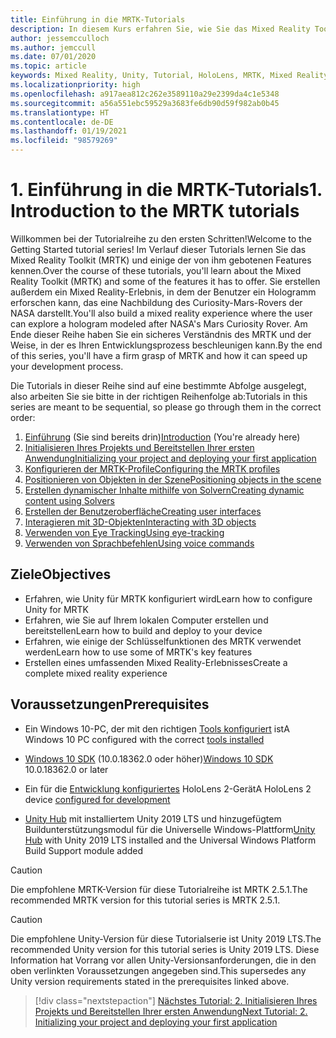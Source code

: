 ```yaml
---
title: Einführung in die MRTK-Tutorials
description: In diesem Kurs erfahren Sie, wie Sie das Mixed Reality Toolkit (MRTK) verwenden, um eine Mixed Reality-Anwendung von Grund auf zu erstellen.
author: jessemcculloch
ms.author: jemccull
ms.date: 07/01/2020
ms.topic: article
keywords: Mixed Reality, Unity, Tutorial, HoloLens, MRTK, Mixed Reality Toolkit, Solver, Eye Tracking, Sprachbefehle
ms.localizationpriority: high
ms.openlocfilehash: a917aea812c262e3589110a29e2399da4c1e5348
ms.sourcegitcommit: a56a551ebc59529a3683fe6db90d59f982ab0b45
ms.translationtype: HT
ms.contentlocale: de-DE
ms.lasthandoff: 01/19/2021
ms.locfileid: "98579269"
---
```

# <a name="1-introduction-to-the-mrtk-tutorials"></a><span data-ttu-id="22880-104">1. Einführung in die MRTK-Tutorials</span><span class="sxs-lookup"><span data-stu-id="22880-104">1. Introduction to the MRTK tutorials</span></span>

<span data-ttu-id="22880-105">Willkommen bei der Tutorialreihe zu den ersten Schritten!</span><span class="sxs-lookup"><span data-stu-id="22880-105">Welcome to the Getting Started tutorial series!</span></span> <span data-ttu-id="22880-106">Im Verlauf dieser Tutorials lernen Sie das Mixed Reality Toolkit (MRTK) und einige der von ihm gebotenen Features kennen.</span><span class="sxs-lookup"><span data-stu-id="22880-106">Over the course of these tutorials, you'll learn about the Mixed Reality Toolkit (MRTK) and some of the features it has to offer.</span></span> <span data-ttu-id="22880-107">Sie erstellen außerdem ein Mixed Reality-Erlebnis, in dem der Benutzer ein Hologramm erforschen kann, das eine Nachbildung des Curiosity-Mars-Rovers der NASA darstellt.</span><span class="sxs-lookup"><span data-stu-id="22880-107">You'll also build a mixed reality experience where the user can explore a hologram modeled after NASA's Mars Curiosity Rover.</span></span> <span data-ttu-id="22880-108">Am Ende dieser Reihe haben Sie ein sicheres Verständnis des MRTK und der Weise, in der es Ihren Entwicklungsprozess beschleunigen kann.</span><span class="sxs-lookup"><span data-stu-id="22880-108">By the end of this series, you'll have a firm grasp of MRTK and how it can speed up your development process.</span></span>

<span data-ttu-id="22880-109">Die Tutorials in dieser Reihe sind auf eine bestimmte Abfolge ausgelegt, also arbeiten Sie sie bitte in der richtigen Reihenfolge ab:</span><span class="sxs-lookup"><span data-stu-id="22880-109">Tutorials in this series are meant to be sequential, so please go through them in the correct order:</span></span>

1. <span data-ttu-id="22880-110">[Einführung](mr-learning-base-01.md) (Sie sind bereits drin)</span><span class="sxs-lookup"><span data-stu-id="22880-110">[Introduction](mr-learning-base-01.md) (You're already here)</span></span>
2. [<span data-ttu-id="22880-111">Initialisieren Ihres Projekts und Bereitstellen Ihrer ersten Anwendung</span><span class="sxs-lookup"><span data-stu-id="22880-111">Initializing your project and deploying your first application</span></span>](mr-learning-base-02.md)
3. [<span data-ttu-id="22880-112">Konfigurieren der MRTK-Profile</span><span class="sxs-lookup"><span data-stu-id="22880-112">Configuring the MRTK profiles</span></span>](mr-learning-base-03.md)
4. [<span data-ttu-id="22880-113">Positionieren von Objekten in der Szene</span><span class="sxs-lookup"><span data-stu-id="22880-113">Positioning objects in the scene</span></span>](mr-learning-base-04.md)
5. [<span data-ttu-id="22880-114">Erstellen dynamischer Inhalte mithilfe von Solvern</span><span class="sxs-lookup"><span data-stu-id="22880-114">Creating dynamic content using Solvers</span></span>](mr-learning-base-05.md)
6. [<span data-ttu-id="22880-115">Erstellen der Benutzeroberfläche</span><span class="sxs-lookup"><span data-stu-id="22880-115">Creating user interfaces</span></span>](mr-learning-base-06.md)
7. [<span data-ttu-id="22880-116">Interagieren mit 3D-Objekten</span><span class="sxs-lookup"><span data-stu-id="22880-116">Interacting with 3D objects</span></span>](mr-learning-base-07.md)
8. [<span data-ttu-id="22880-117">Verwenden von Eye Tracking</span><span class="sxs-lookup"><span data-stu-id="22880-117">Using eye-tracking</span></span>](mr-learning-base-08.md)
9. [<span data-ttu-id="22880-118">Verwenden von Sprachbefehlen</span><span class="sxs-lookup"><span data-stu-id="22880-118">Using voice commands</span></span>](mr-learning-base-09.md)

## <a name="objectives"></a><span data-ttu-id="22880-119">Ziele</span><span class="sxs-lookup"><span data-stu-id="22880-119">Objectives</span></span>

* <span data-ttu-id="22880-120">Erfahren, wie Unity für MRTK konfiguriert wird</span><span class="sxs-lookup"><span data-stu-id="22880-120">Learn how to configure Unity for MRTK</span></span>
* <span data-ttu-id="22880-121">Erfahren, wie Sie auf Ihrem lokalen Computer erstellen und bereitstellen</span><span class="sxs-lookup"><span data-stu-id="22880-121">Learn how to build and deploy to your device</span></span>
* <span data-ttu-id="22880-122">Erfahren, wie einige der Schlüsselfunktionen des MRTK verwendet werden</span><span class="sxs-lookup"><span data-stu-id="22880-122">Learn how to use some of MRTK's key features</span></span>
* <span data-ttu-id="22880-123">Erstellen eines umfassenden Mixed Reality-Erlebnisses</span><span class="sxs-lookup"><span data-stu-id="22880-123">Create a complete mixed reality experience</span></span>

## <a name="prerequisites"></a><span data-ttu-id="22880-124">Voraussetzungen</span><span class="sxs-lookup"><span data-stu-id="22880-124">Prerequisites</span></span>

* <span data-ttu-id="22880-125">Ein Windows 10-PC, der mit den richtigen [Tools konfiguriert](../../install-the-tools.md) ist</span><span class="sxs-lookup"><span data-stu-id="22880-125">A Windows 10 PC configured with the correct [tools installed](../../install-the-tools.md)</span></span>
* <span data-ttu-id="22880-126">[Windows 10 SDK](https://developer.microsoft.com/windows/downloads/windows-10-sdk/) (10.0.18362.0 oder höher)</span><span class="sxs-lookup"><span data-stu-id="22880-126">[Windows 10 SDK](https://developer.microsoft.com/windows/downloads/windows-10-sdk/) 10.0.18362.0 or later</span></span>
* <span data-ttu-id="22880-127">Ein für die [Entwicklung konfiguriertes](../../platform-capabilities-and-apis/using-visual-studio.md#enabling-developer-mode) HoloLens 2-Gerät</span><span class="sxs-lookup"><span data-stu-id="22880-127">A HoloLens 2 device [configured for development](../../platform-capabilities-and-apis/using-visual-studio.md#enabling-developer-mode)</span></span>

* <span data-ttu-id="22880-128"><a href="https://docs.unity3d.com/Manual/GettingStartedInstallingHub.html" target="_blank">Unity Hub</a> mit installiertem Unity 2019 LTS und hinzugefügtem Buildunterstützungsmodul für die Universelle Windows-Plattform</span><span class="sxs-lookup"><span data-stu-id="22880-128"><a href="https://docs.unity3d.com/Manual/GettingStartedInstallingHub.html" target="_blank">Unity Hub</a> with Unity 2019 LTS installed and the Universal Windows Platform Build Support module added</span></span>

> [!CAUTION]
> <span data-ttu-id="22880-129">Die empfohlene MRTK-Version für diese Tutorialreihe ist MRTK 2.5.1.</span><span class="sxs-lookup"><span data-stu-id="22880-129">The recommended MRTK version for this tutorial series is MRTK 2.5.1.</span></span>

> [!CAUTION]
> <span data-ttu-id="22880-130">Die empfohlene Unity-Version für diese Tutorialserie ist Unity 2019 LTS.</span><span class="sxs-lookup"><span data-stu-id="22880-130">The recommended Unity version for this tutorial series is Unity 2019 LTS.</span></span> <span data-ttu-id="22880-131">Diese Information hat Vorrang vor allen Unity-Versionsanforderungen, die in den oben verlinkten Voraussetzungen angegeben sind.</span><span class="sxs-lookup"><span data-stu-id="22880-131">This supersedes any Unity version requirements stated in the prerequisites linked above.</span></span>

> [!div class="nextstepaction"]
> [<span data-ttu-id="22880-132">Nächstes Tutorial: 2. Initialisieren Ihres Projekts und Bereitstellen Ihrer ersten Anwendung</span><span class="sxs-lookup"><span data-stu-id="22880-132">Next Tutorial: 2. Initializing your project and deploying your first application</span></span>](mr-learning-base-02.md)
